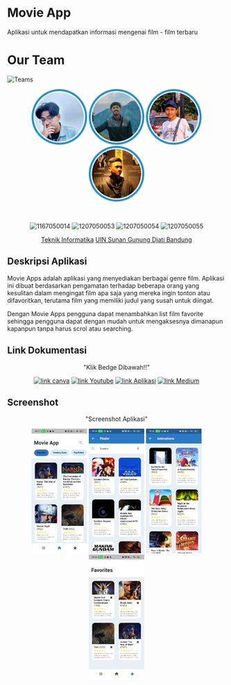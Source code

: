 # Movie App

Aplikasi untuk mendapatkan informasi  mengenai film - film terbaru

# Our Team

![Teams](https://img.shields.io/badge/Our%20Team-Team%201-blue)

<div align='center' >

<img src="img/33.jpg" width="128"/> <span style="margin:0 3 0 3">    </span>
<img src="img/11.png" width="128"/> <span style="margin:0 3 0 3">    </span>
<img src="img/44.jpg" width="128"/> <span style="margin:0 3 0 3">    </span>
<img src="img/22.jpg" width="128"/> <span style="margin:0 3 0 3">    </span>

<br>

![1167050014](https://img.shields.io/badge/1167050014-Aji%20Nugraha%20Hidayat-orange)
![1207050053](https://img.shields.io/badge/1207050053-Irpan%20Ibnu%20Solih-orange)
![1207050054](https://img.shields.io/badge/1207050054-Ivan%20Wijayana-orange)
![1207050055](https://img.shields.io/badge/1207050055-Jalalul%20Mu'ti-orange)
<br>

[Teknik Informatika](http://if.uinsgd.ac.id/) [UIN Sunan Gunung Djati Bandung](https://uinsgd.ac.id/)

</div>


## Deskripsi Aplikasi

Movie Apps adalah aplikasi yang menyediakan berbagai genre film. Aplikasi ini dibuat berdasarkan pengamatan terhadap beberapa orang yang kesulitan dalam mengingat film apa saja yang mereka ingin tonton atau difavoritkan, terutama film yang memiliki judul yang susah untuk diingat.

Dengan Movie Apps pengguna dapat menambahkan list film favorite sehingga pengguna dapat dengan mudah untuk mengaksesnya dimanapun kapanpun tanpa harus scrol atau searching.


## Link Dokumentasi

<div align="center">

<p> "Klik Bedge Dibawah!!" </p>

[![link canva](https://img.shields.io/badge/Canva-Pitch%20Deck-blue)](https://www.canva.com/design/DAFWILjfEe8/GwYkK-G4pwSfMj8_qWZDGw/edit?utm_content=DAFWILjfEe8&utm_campaign=designshare&utm_medium=link2&utm_source=sharebutton)
[![link Youtube](https://img.shields.io/badge/Youtube-Presentation-red)](https://www.canva.com/design/DAFWILjfEe8/GwYkK-G4pwSfMj8_qWZDGw/edit?utm_content=DAFWILjfEe8&utm_campaign=designshare&utm_medium=link2&utm_source=sharebutton)
[![link Aplikasi](https://img.shields.io/badge/Playstore-Application-green)](https://play.google.com/store/apps/details?id=id.ac.uinsgd.tim1informatikac.movie_app)
[![link Medium](https://img.shields.io/badge/Medium-Documentation-lightgrey)](https://play.google.com/store/apps/details?id=id.ac.uinsgd.tim1informatikac.movie_app)


</div>

## Screenshot

<div align='center'>

<p> "Screenshot Aplikasi" </p>

<img src="img/1.jpg" width="128"/>
<img src="img/2.jpg" width="128"/>
<img src="img/3.jpg" width="128"/>
<img src="img/4.jpg" width="128"/>

</div>
